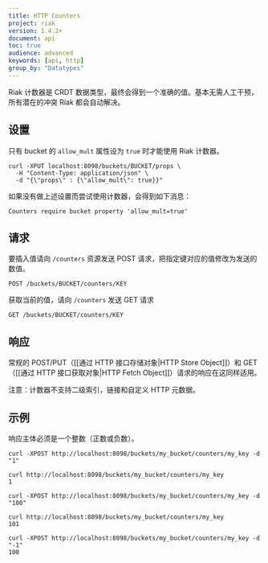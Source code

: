 ```yaml
---
title: HTTP Counters
project: riak
version: 1.4.2+
document: api
toc: true
audience: advanced
keywords: [api, http]
group_by: "Datatypes"
---
```


Riak 计数器是 CRDT 数据类型，最终会得到一个准确的值。基本无需人工干预，所有潜在的冲突 Riak 都会自动解决。

## 设置

只有 bucket 的 `allow_mult` 属性设为 `true` 时才能使用 Riak 计数器。

```
curl -XPUT localhost:8098/buckets/BUCKET/props \
  -H "Content-Type: application/json" \
  -d "{\"props\" : {\"allow_mult\": true}}"
```

如果没有做上述设置而尝试使用计数器，会得到如下消息：

```
Counters require bucket property 'allow_mult=true'
```

## 请求

要插入值请向 `/counters` 资源发送 POST 请求，把指定键对应的值修改为发送的数值。

```
POST /buckets/BUCKET/counters/KEY
```

获取当前的值，请向 `/counters` 发送 GET 请求

```
GET /buckets/BUCKET/counters/KEY
```

## 响应

常规的 POST/PUT（[[通过 HTTP 接口存储对象|HTTP Store Object]]）和 GET（[[通过 HTTP 接口获取对象|HTTP Fetch Object]]）请求的响应在这同样适用。

注意：计数器不支持二级索引，链接和自定义 HTTP 元数据。

## 示例

响应主体必须是一个整数（正数或负数）。

```
curl -XPOST http://localhost:8098/buckets/my_bucket/counters/my_key -d "1"

curl http://localhost:8098/buckets/my_bucket/counters/my_key
1

curl -XPOST http://localhost:8098/buckets/my_bucket/counters/my_key -d "100"

curl http://localhost:8098/buckets/my_bucket/counters/my_key
101

curl -XPOST http://localhost:8098/buckets/my_bucket/counters/my_key -d "-1"
100
```
